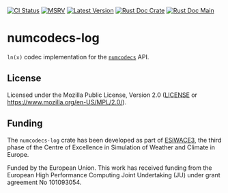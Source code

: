 [![CI Status]][workflow] [![MSRV]][repo] [![Latest Version]][crates.io] [![Rust Doc Crate]][docs.rs] [![Rust Doc Main]][docs]

[CI Status]: https://img.shields.io/github/actions/workflow/status/juntyr/numcodecs-rs/ci.yml?branch=main
[workflow]: https://github.com/juntyr/numcodecs-rs/actions/workflows/ci.yml?query=branch%3Amain

[MSRV]: https://img.shields.io/badge/MSRV-1.77.0-blue
[repo]: https://github.com/juntyr/numcodecs-rs

[Latest Version]: https://img.shields.io/crates/v/numcodecs-log
[crates.io]: https://crates.io/crates/numcodecs-log

[Rust Doc Crate]: https://img.shields.io/docsrs/numcodecs-log
[docs.rs]: https://docs.rs/numcodecs-log/

[Rust Doc Main]: https://img.shields.io/badge/docs-main-blue
[docs]: https://juntyr.github.io/numcodecs-rs/numcodecs_log

# numcodecs-log

`ln(x)` codec implementation for the [`numcodecs`] API.

[`numcodecs`]: https://docs.rs/numcodecs/0.1/numcodecs/

## License

Licensed under the Mozilla Public License, Version 2.0 ([LICENSE](LICENSE) or https://www.mozilla.org/en-US/MPL/2.0/).

## Funding

The `numcodecs-log` crate has been developed as part of [ESiWACE3](https://www.esiwace.eu), the third phase of the Centre of Excellence in Simulation of Weather and Climate in Europe.

Funded by the European Union. This work has received funding from the European High Performance Computing Joint Undertaking (JU) under grant agreement No 101093054.
